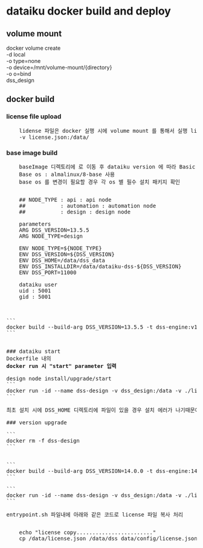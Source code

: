 # dataiku docker build and deploy

## volume mount
docker volume create \
-d local \
-o type=none \
-o device=/mnt/volume-mount/{directory} \
-o o=bind \
dss_design



## docker build

### license file upload
<pre>
	lidense 파일은 docker 실행 시에 volume mount 를 통해서 실행 license.json 
	-v license.json:/data/
</pre>

### base image build
<pre>
	baseImage 디렉토리에 로 이동 후 dataiku version 에 따라 Basic Image build
	Base os : almalinux/8-base 사용
	base os 를 변경이 필요할 경우 각 os 별 필수 설치 패키지 확인 
</pre>

<pre>

	## NODE_TYPE : api : api node
	##           : automation : automation node
	##           : design : design node

	parameters
	ARG DSS_VERSION=13.5.5
	ARG NODE_TYPE=design

	ENV NODE_TYPE=${NODE_TYPE}
	ENV DSS_VERSION=${DSS_VERSION}
	ENV DSS_HOME=/data/dss_data
	ENV DSS_INSTALLDIR=/data/dataiku-dss-${DSS_VERSION}
	ENV DSS_PORT=11000

	dataiku user
	uid : 5001
	gid : 5001



```
docker build --build-arg DSS_VERSION=13.5.5 -t dss-engine:v13.5.5 .
```


### dataiku start
Dockerfile 내의 
<B>docker run 시 "start" parameter 입력</B>

design node install/upgrade/start
```
docker run -id --name dss-design -v dss_design:/data -v ./license.json:/data/license.json:ro -p 8181:11000 dss-engine:13.5.5 start design
```

최초 설치 시에 DSS_HOME 디렉토리에 파일이 있을 경우 설치 에러가 나기때문에 license 파일을 /data 디렉토리에 mount

### version upgrade

```
docker rm -f dss-design
```


```
docker build --build-arg DSS_VERSION=14.0.0 -t dss-engine:14.0.0 .
```

```
docker run -id --name dss-design -v dss_design:/data -v ./license.json:/data/license.json:ro -p 8181:11000 dss-engine:14.0.0 start design
```

entrypoint.sh 파일내에 아래와 같은 코드로 license 파일 복사 처리

<pre>
    echo "license copy........................"
    cp /data/license.json /data/dss_data/config/license.json
</pre>

